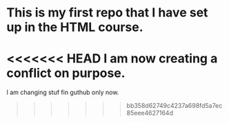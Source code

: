# This is my first repo that I have set up in the HTML course.
<<<<<<< HEAD
I am now creating a conflict on purpose.
=======
I am changing stuf fin guthub only now.
>>>>>>> bb358d62749c4237a698fd5a7ec85eee4627164d
